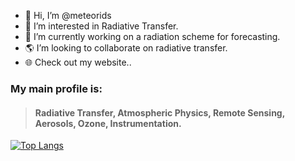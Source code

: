 - 👋 Hi, I’m @meteorids
- :sunrise: I’m interested in Radiative Transfer.
- :telescope: I’m currently working on a radiation scheme for forecasting.
- :earth_americas: I’m looking to collaborate on radiative transfer. 
- :globe_with_meridians: Check out my website..

### My main profile is:
 > ####  Radiative Transfer, Atmospheric Physics, Remote Sensing, Aerosols, Ozone, Instrumentation.


<!--- my enbeded card
more here: https://github.com/anuraghazra/github-readme-stats 
--->


[![Top Langs](https://github-readme-stats.vercel.app/api/top-langs/?username=meteorids&layout=compact&theme=gruvbox)](https://github.com/anuraghazra/github-readme-stats)


<!---
meteorids/meteorids is a ✨ special ✨ repository because its `README.md` (this file) appears on your GitHub profile.
You can click the Preview link to take a look at your changes.
--->
